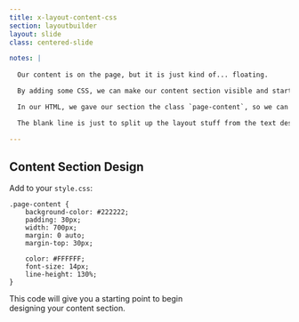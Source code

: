 ```yaml
---
title: x-layout-content-css
section: layoutbuilder
layout: slide
class: centered-slide

notes: |
  
  Our content is on the page, but it is just kind of... floating.

  By adding some CSS, we can make our content section visible and start working on how we'd like it to look.

  In our HTML, we gave our section the class `page-content`, so we can use that name to apply styling from our CSS code.

  The blank line is just to split up the layout stuff from the text design stuff, it doesn't affect the code.

---
```


## Content Section Design

Add to your `style.css`:

    .page-content {
        background-color: #222222;
        padding: 30px;
        width: 700px;
        margin: 0 auto;
        margin-top: 30px;

        color: #FFFFFF;
        font-size: 14px;
        line-height: 130%;
    }

This code will give you a starting point to begin<br>
designing your content section.
